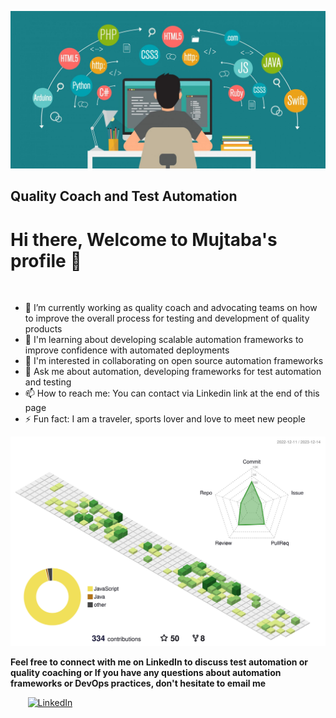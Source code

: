 ![](./images/header.png)

## Quality Coach and Test Automation 

# Hi there, Welcome to Mujtaba's profile 👋

<br>


- 🔭 I’m currently working as quality coach and advocating teams on how to improve the overall process for testing and development of quality products
- 🌱 I'm learning about developing scalable automation frameworks to improve confidence with automated deployments
- 👯 I'm interested in collaborating on open source automation frameworks
- 💬 Ask me about automation, developing frameworks for test automation and testing
- 📫 How to reach me: You can contact via Linkedin link at the end of this page
- ⚡ Fun fact: I am a traveler, sports lover and love to meet new people

![My Contributions](./profile-3d-contrib/profile-green-animate.svg)
<br>

<b>Feel free to connect with me on LinkedIn to discuss test automation or quality coaching or If you have any questions about automation frameworks or DevOps practices, don't hesitate to email me</b>

&nbsp; &nbsp; &nbsp; &nbsp;[![LinkedIn](https://github.com/mujjazi/mujjazi/blob/master/link.ico)](https://www.linkedin.com/in/mujtabamehdi9) 

